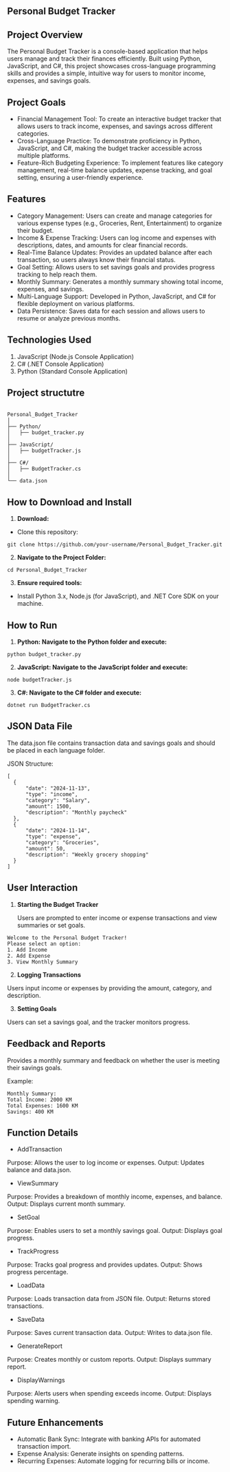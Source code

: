## Personal Budget Tracker 

## Project Overview

The Personal Budget Tracker is a console-based application that helps users manage and track their finances efficiently. Built using Python, JavaScript, and C#, this project showcases cross-language programming skills and provides a simple, intuitive way for users to monitor income, expenses, and savings goals.

## Project Goals    

- Financial Management Tool: To create an interactive budget tracker that allows users to track income, expenses, and savings across different categories.
- Cross-Language Practice: To demonstrate proficiency in Python, JavaScript, and C#, making the budget tracker accessible across multiple platforms.
- Feature-Rich Budgeting Experience: To implement features like category management, real-time balance updates, expense tracking, and goal setting, ensuring a user-friendly experience.

## Features 

- Category Management: Users can create and manage categories for various expense types (e.g., Groceries, Rent, Entertainment) to organize their budget.
- Income & Expense Tracking: Users can log income and expenses with descriptions, dates, and amounts for clear financial records.
- Real-Time Balance Updates: Provides an updated balance after each transaction, so users always know their financial status.
- Goal Setting: Allows users to set savings goals and provides progress tracking to help reach them.
- Monthly Summary: Generates a monthly summary showing total income, expenses, and savings.
- Multi-Language Support: Developed in Python, JavaScript, and C# for flexible deployment on various platforms.
- Data Persistence: Saves data for each session and allows users to resume or analyze previous months.

## Technologies Used 

1. JavaScript (Node.js Console Application)
2. C# (.NET Console Application)
3. Python (Standard Console Application)

## Project structutre 
   ```
   
Personal_Budget_Tracker
│
├── Python/
│   ├── budget_tracker.py
│
├── JavaScript/
│   ├── budgetTracker.js
│
├── C#/
│   ├── BudgetTracker.cs
│
└── data.json

```


   
## How to Download and Install

1. **Download:**
- Clone this repository:
```
git clone https://github.com/your-username/Personal_Budget_Tracker.git
```
2. **Navigate to the Project Folder:**
```
cd Personal_Budget_Tracker
```

 3. **Ensure required tools:**
- Install Python 3.x, Node.js (for JavaScript), and .NET Core SDK on your machine.

## How to Run

1. **Python: Navigate to the Python folder and execute:**

 ```   
python budget_tracker.py
 ```

2. **JavaScript: Navigate to the JavaScript folder and execute:**

 ```   
node budgetTracker.js
 ```

3. **C#: Navigate to the C# folder and execute:**

 ```   
dotnet run BudgetTracker.cs
 ```

## JSON Data File

The data.json file contains transaction data and savings goals and should be placed in each language folder.

JSON Structure:
 ```   
[
   {
       "date": "2024-11-13",
       "type": "income",
       "category": "Salary",
       "amount": 1500,
       "description": "Monthly paycheck"
   },
   {
       "date": "2024-11-14",
       "type": "expense",
       "category": "Groceries",
       "amount": 50,
       "description": "Weekly grocery shopping"
   }
]
  ``` 
  ## User Interaction

1.  **Starting the Budget Tracker**
   
    Users are prompted to enter income or expense transactions and view summaries or set goals.
```
Welcome to the Personal Budget Tracker!
Please select an option:
1. Add Income
2. Add Expense
3. View Monthly Summary
```

2. **Logging Transactions**
 
Users input income or expenses by providing the amount, category, and description.

3. **Setting Goals**
   
Users can set a savings goal, and the tracker monitors progress.

## Feedback and Reports

Provides a monthly summary and feedback on whether the user is meeting their savings goals.

Example:
    
   ```
Monthly Summary:
Total Income: 2000 KM
Total Expenses: 1600 KM
Savings: 400 KM

```
## Function Details

- AddTransaction
  
Purpose: Allows the user to log income or expenses. Output: Updates balance and data.json.

- ViewSummary
  
Purpose: Provides a breakdown of monthly income, expenses, and balance. Output: Displays current month summary.

- SetGoal
  
Purpose: Enables users to set a monthly savings goal. Output: Displays goal progress.

- TrackProgress
  
Purpose: Tracks goal progress and provides updates. Output: Shows progress percentage.

- LoadData
  
Purpose: Loads transaction data from JSON file. Output: Returns stored transactions.

- SaveData
  
Purpose: Saves current transaction data. Output: Writes to data.json file.

- GenerateReport
  
Purpose: Creates monthly or custom reports. Output: Displays summary report.

- DisplayWarnings
  
Purpose: Alerts users when spending exceeds income. Output: Displays spending warning.

## Future Enhancements

- Automatic Bank Sync: Integrate with banking APIs for automated transaction import.
- Expense Analysis: Generate insights on spending patterns.
- Recurring Expenses: Automate logging for recurring bills or income.
